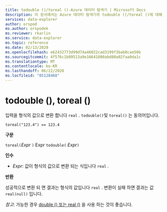 ```yaml
---
title: todouble ()/toreal ()-Azure 데이터 탐색기 | Microsoft Docs
description: 이 문서에서는 Azure 데이터 탐색기의 todouble ()/toreal ()에 대해 설명 합니다.
services: data-explorer
author: orspod
ms.author: orspodek
ms.reviewer: rkarlin
ms.service: data-explorer
ms.topic: reference
ms.date: 02/13/2020
ms.openlocfilehash: e62432773d99d74a46022cad3199f3bab0cae50b
ms.sourcegitcommit: 4f576c1b89513a9e16641800abd80a02faa0da1c
ms.translationtype: MT
ms.contentlocale: ko-KR
ms.lasthandoff: 06/22/2020
ms.locfileid: "85128468"
---
```

# <a name="todouble-toreal"></a>todouble (), toreal ()

입력을 형식의 값으로 변환 합니다 `real` . `todouble()`및 `toreal()` 는 동의어입니다.

```kusto
toreal("123.4") == 123.4
```

**구문**

`toreal(`*Expr* `)` 
 Expr `todouble(` *Expr*`)`

**인수**

* *Expr*: 값이 형식의 값으로 변환 되는 식입니다 `real` .

**반환**

성공적으로 변환 되 면 결과는 형식의 값입니다 `real` .
변환이 실패 하면 결과는 값 `real(null)` 입니다.

*참고*: 가능한 경우 [double () 또는 real ()](./scalar-data-types/real.md) 을 사용 하는 것이 좋습니다.